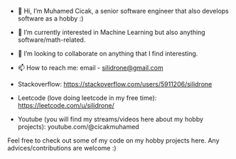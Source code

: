 - 👋 Hi, I’m Muhamed Cicak, a senior software engineer that also develops software as a hobby :)  
- 👀 I’m currently interested in Machine Learning but also anything software/math-related.
- 💞️ I’m looking to collaborate on anything that I find interesting.
- 📫 How to reach me: email - silidrone@gmail.com

- Stackoverflow: https://stackoverflow.com/users/5911206/silidrone
- Leetcode (love doing leetcode in my free time): https://leetcode.com/u/silidrone/
- Youtube (you will find my streams/videos here about my hobby projects): youtube.com/@cicakmuhamed

Feel free to check out some of my code on my hobby projects here. Any advices/contributions are welcome :)

<!---
Silidrone/Silidrone is a ✨ special ✨ repository because its `README.md` (this file) appears on your GitHub profile.
You can click the Preview link to take a look at your changes.
--->
